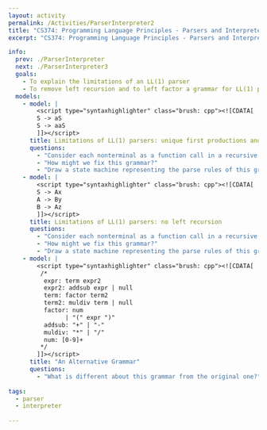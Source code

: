 ```yaml
---
layout: activity
permalink: /Activities/ParserInterpreter2
title: "CS374: Programming Language Principles - Parsers and Interpreters"
excerpt: "CS374: Programming Language Principles - Parsers and Interpreters"

info: 
  prev: ./ParserInterpreter
  next: ./ParserInterpreter3
  goals: 
    - To explain the limitations of an LL(1) parser
    - To remove left recursion and to left factor a grammar for LL(1) parsing, where possible
  models:
    - model: |
        <script type="syntaxhighlighter" class="brush: cpp"><![CDATA[
        S -> aS 
        S -> aaS
        ]]></script>
      title: Limitations of LL(1) parsers: unique first productions and left factoring
      questions:
        - "Consider each nonterminal as a function call in a recursive descent parser.  Why is this grammar difficult to parse with an LL(1) parser?"
        - "How might we fix this grammar?"
        - "Draw a state machine representing the parse rules of this grammar, and describe the limitations in terms of the state machine."
    - model: |
        <script type="syntaxhighlighter" class="brush: cpp"><![CDATA[
        S -> Ax
        A -> By
        B -> Az
        ]]></script>
      title: Limitations of LL(1) parsers: no left recursion
      questions:
        - "Consider each nonterminal as a function call in a recursive descent parser.  Why is this grammar difficult to parse with an LL(1) parser?"
        - "How might we fix this grammar?"
        - "Draw a state machine representing the parse rules of this grammar, and describe the limitations in terms of the state machine."        
    - model: |
        <script type="syntaxhighlighter" class="brush: cpp"><![CDATA[
         /*
          expr: term expr2
          expr2: addsub expr | null
          term: factor term2
          term2: muldiv term | null
          factor: num
                | "(" expr ")"
          addsub: "+" | "-"
          muldiv: "*" | "/"
          num: [0-9]+
         */
        ]]></script> 
      title: "An Alternative Grammar"
      questions:
        - "What is different about this grammar from the original one?"
      
tags:
  - parser
  - interpreter
  
---
```


